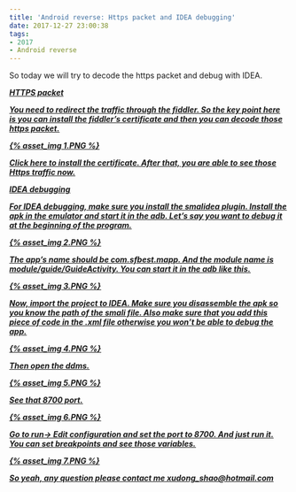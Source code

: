 ```yaml
---
title: 'Android reverse: Https packet and IDEA debugging'
date: 2017-12-27 23:00:38
tags:
- 2017
- Android reverse
---
```

So today we will try to decode the https packet and debug with IDEA.

<b><i><u>HTTPS packet<b><i><u>

You need to redirect the traffic through the fiddler. So the key point here is you can install the fiddler’s certificate and then you can decode those https packet.

{% asset_img 1.PNG %}

Click here to install the certificate. After that, you are able to see those Https traffic now.

<b><i><u>IDEA debugging<b><i><u>

For <b><i>IDEA</i></b> debugging, make sure you install the smalidea plugin. Install the apk in the emulator and start it in the adb. Let’s say you want to debug it at the beginning of the program.

{% asset_img 2.PNG %}

The app’s name should be <b><i>com.sfbest.mapp</i></b>. And the module name is <b><i>module/guide/GuideActivity</i></b>. You can start it in the adb like this.
 
{% asset_img 3.PNG %}

Now, import the project to IDEA. Make sure you disassemble the apk so you know the path of the smali file. Also make sure that you add this piece of code in the .xml file otherwise you won’t be able to debug the app.

{% asset_img 4.PNG %}

Then open the ddms.

{% asset_img 5.PNG %}

See that 8700 port. 

{% asset_img 6.PNG %}

Go to <b><i>run-> Edit configuration</i></b> and set the port to 8700. And just run it. You can set breakpoints and see those variables.

{% asset_img 7.PNG %} 

So yeah, any question please contact me <b><i>xudong_shao@hotmail.com</i></b>
